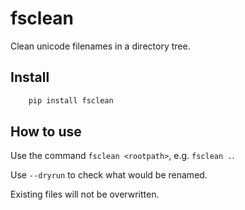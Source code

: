 # fsclean

Clean unicode filenames in a directory tree.

## Install

```sh
	pip install fsclean
```

## How to use

Use the command `fsclean <rootpath>`, e.g. `fsclean .`.

Use `--dryrun` to check what would be renamed.

Existing files will not be overwritten.

